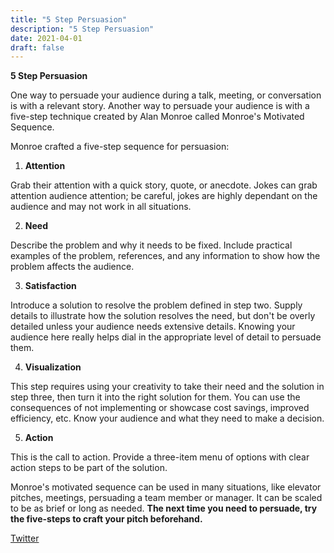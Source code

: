 ```yaml
---
title: "5 Step Persuasion"
description: "5 Step Persuasion"
date: 2021-04-01
draft: false
---
```

**5 Step Persuasion** 

One way to persuade your audience during a talk, meeting, or conversation is with a relevant story. Another way to persuade your audience is with a five-step technique created by Alan Monroe called Monroe's Motivated Sequence.

Monroe crafted a five-step sequence for persuasion:

1. **Attention**

Grab their attention with a quick story, quote, or anecdote.  Jokes can grab attention audience attention; be careful, jokes are highly dependant on the audience and may not work in all situations. 

2. **Need**

Describe the problem and why it needs to be fixed. Include practical examples of the problem, references, and any information to show how the problem affects the audience.

3. **Satisfaction**

Introduce a solution to resolve the problem defined in step two.  Supply details to illustrate how the solution resolves the need, but don't be overly detailed unless your audience needs extensive details. Knowing your audience here really helps dial in the appropriate level of detail to persuade them. 

4. **Visualization**

This step requires using your creativity to take their need and the solution in step three, then turn it into the right solution for them. You can use the consequences of not implementing or showcase cost savings, improved efficiency, etc.  Know your audience and what they need to make a decision.

5. **Action**

This is the call to action.  Provide a three-item menu of options with clear action steps to be part of the solution.  

Monroe's motivated sequence can be used in many situations, like elevator pitches, meetings, persuading a team member or manager.  It can be scaled to be as brief or long as needed. **The next time you need to persuade, try the five-steps to craft your pitch beforehand.**

[Twitter](https://twitter.com/hippiebikeracer/status/1377606802599243777?s=20)